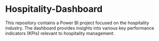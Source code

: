 # Hospitality-Dashboard
This repository contains a Power BI project focused on the hospitality industry. The dashboard provides insights into various key performance indicators (KPIs) relevant to hospitality management.
